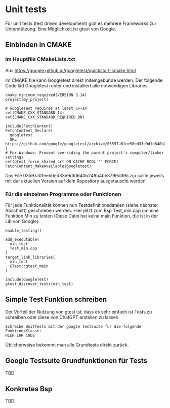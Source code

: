 # Unit tests

Für unit tests (test driven development) gibt es mehrere Frameworks zur Unterstützung. Eine Möglichkeit ist gtest von Google. 

## Einbinden in CMAKE

### im Hauptfile CMakeLists.txt
Aus https://google.github.io/googletest/quickstart-cmake.html

Im CMAKE file kann Googletest direkt miteingebunde werden. Der folgende Code läd Googletest runter und installiert alle notwendigen Libraries

```shell
cmake_minimum_required(VERSION 3.14)
project(my_project)

# GoogleTest requires at least C++14
set(CMAKE_CXX_STANDARD 14)
set(CMAKE_CXX_STANDARD_REQUIRED ON)

include(FetchContent)
FetchContent_Declare(
  googletest
  URL https://github.com/google/googletest/archive/03597a01ee50ed33e9dfd640b249b4be3799d395.zip
)
# For Windows: Prevent overriding the parent project's compiler/linker settings
set(gtest_force_shared_crt ON CACHE BOOL "" FORCE)
FetchContent_MakeAvailable(googletest)

```
Das File 03597a01ee50ed33e9dfd640b249b4be3799d395.zip sollte jeweils mit der aktuellen Version auf dem Repository ausgetauscht werden.

### Für die einzelnen Programme oder Funktionen
Für jede Funktionalität können nun Testdefinitionsdateien (siehe nächster Abschnitt) geschrieben werden. Hier jetzt zum Bsp Test_min.cpp um eine Funktion Min zu testen (Diese Datei hat keine main Funktion, die ist in der Lib von Google).
```shell
enable_testing()

add_executable(
  min_test
  Test_min.cpp
)
target_link_libraries(
  min_test
  GTest::gtest_main
)

include(GoogleTest)
gtest_discover_tests(min_test)
```

## Simple Test Funktion schreiben

Der Vorteil der Nutzung von gtest ist, dass es sehr einfach ist Tests zu schreiben oder diese von ChatGPT erstellen zu lassen. 
```shell
Schreibe UnitTests mit der google testsuite für die folgende Funktion/Klasse:
HIER IHR CODE
```
Üblicherweise bekommt man alle Grundtests direkt zurück.

## Google Testsuite Grundfunktionen für Tests

TBD

## Konkretes Bsp

TBD
